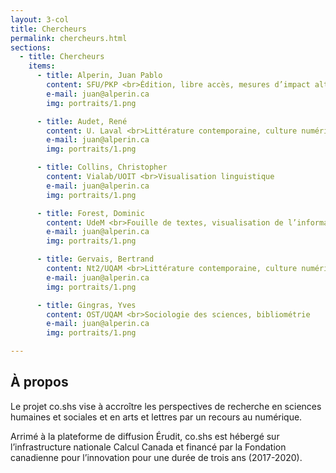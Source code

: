 ```yaml
---
layout: 3-col
title: Chercheurs
permalink: chercheurs.html
sections:
  - title: Chercheurs
    items:
      - title: Alperin, Juan Pablo
        content: SFU/PKP <br>Édition, libre accès, mesures d’impact alternatives
        e-mail: juan@alperin.ca
        img: portraits/1.png

      - title: Audet, René
        content: U. Laval <br>Littérature contemporaine, culture numérique
        e-mail: juan@alperin.ca
        img: portraits/1.png

      - title: Collins, Christopher
        content: Vialab/UOIT <br>Visualisation linguistique
        e-mail: juan@alperin.ca
        img: portraits/1.png

      - title: Forest, Dominic
        content: UdeM <br>Fouille de textes, visualisation de l’information, humanités numériques
        e-mail: juan@alperin.ca
        img: portraits/1.png

      - title: Gervais, Bertrand
        content: Nt2/UQAM <br>Littérature contemporaine, culture numérique
        e-mail: juan@alperin.ca
        img: portraits/1.png

      - title: Gingras, Yves
        content: OST/UQAM <br>Sociologie des sciences, bibliométrie
        e-mail: juan@alperin.ca
        img: portraits/1.png

---
```


## À propos

Le projet co.shs vise à accroître les perspectives de recherche en sciences humaines et sociales et en arts et lettres par un recours au numérique.

Arrimé à la plateforme de diffusion Érudit, co.shs est hébergé sur l’infrastructure nationale Calcul Canada et financé par la Fondation canadienne pour l’innovation pour une durée de trois ans (2017-2020).
